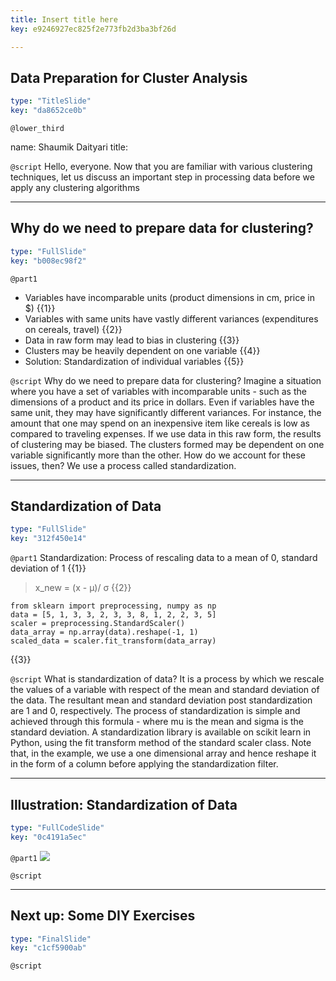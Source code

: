 ```yaml
---
title: Insert title here
key: e9246927ec825f2e773fb2d3ba3bf26d

---
```

## Data Preparation for Cluster Analysis

```yaml
type: "TitleSlide"
key: "da8652ce0b"
```

`@lower_third`

name: Shaumik Daityari
title: 


`@script`
Hello, everyone. Now that you are familiar with various clustering techniques, let us discuss an important step in processing data before we apply any clustering algorithms


---
## Why do we need to prepare data for clustering?

```yaml
type: "FullSlide"
key: "b008ec98f2"
```

`@part1`
- Variables have incomparable units (product dimensions in cm, price in $)
{{1}}
- Variables with same units have vastly different variances (expenditures on cereals, travel)
{{2}}
- Data in raw form may lead to bias in clustering
{{3}}
- Clusters may be heavily dependent on one variable
{{4}}
- Solution: Standardization of individual variables
{{5}}


`@script`
Why do we need to prepare data for clustering? Imagine a situation where you have a set of variables with incomparable units - such as the dimensions of a product and its price in dollars. Even if variables have the same unit, they may have significantly different variances. For instance, the amount that one may spend on an inexpensive item like cereals is low as compared to traveling expenses. If we use data in this raw form, the results of clustering may be biased. The clusters formed may be dependent on one variable significantly more than the other. How do we account for these issues, then? We use a process called standardization.


---
## Standardization of Data

```yaml
type: "FullSlide"
key: "312f450e14"
```

`@part1`
Standardization: Process of rescaling data to a mean of 0, standard deviation of 1
{{1}}

> x_new = (x - μ)/ σ
{{2}}

```
from sklearn import preprocessing, numpy as np
data = [5, 1, 3, 3, 2, 3, 3, 8, 1, 2, 2, 3, 5]
scaler = preprocessing.StandardScaler()
data_array = np.array(data).reshape(-1, 1)
scaled_data = scaler.fit_transform(data_array)
```
{{3}}


`@script`
What is standardization of data? It is a process by which we rescale the values of a variable with respect of the mean and standard deviation of the data. The resultant mean and standard deviation post standardization are 1 and 0, respectively. The process of standardization is simple and achieved through this formula - where mu is the mean and sigma is the standard deviation. A standardization library is available on scikit learn in Python, using the fit transform method of the standard scaler class. Note that, in the example, we use a one dimensional array and hence reshape it in the form of a column before applying the standardization filter.


---
## Illustration: Standardization of Data

```yaml
type: "FullCodeSlide"
key: "0c4191a5ec"
```

`@part1`
![](https://i.snag.gy/L3KBY4.jpg)


`@script`



---
## Next up: Some DIY Exercises

```yaml
type: "FinalSlide"
key: "c1cf5900ab"
```

`@script`


